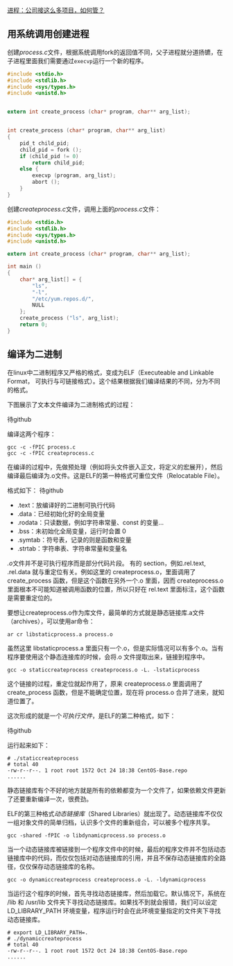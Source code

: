 [进程：公司接这么多项目，如何管？](https://time.geekbang.org/column/article/90855)

## 用系统调用创建进程

创建*process.c*文件，根据系统调用fork的返回值不同，父子进程就分道扬镳，在子进程里面我们需要通过`execvp`运行一个新的程序。

``` c
#include <stdio.h>
#include <stdlib.h>
#include <sys/types.h>
#include <unistd.h>


extern int create_process (char* program, char** arg_list);


int create_process (char* program, char** arg_list)
{
    pid_t child_pid;
    child_pid = fork ();
    if (child_pid != 0)
        return child_pid;
    else {
        execvp (program, arg_list);
        abort ();
    }
}
```
创建*createprocess.c*文件，调用上面的*process.c*文件：

```c
#include <stdio.h>
#include <stdlib.h>
#include <sys/types.h>
#include <unistd.h>

extern int create_process (char* program, char** arg_list);

int main ()
{
    char* arg_list[] = {
        "ls",
        "-l",
        "/etc/yum.repos.d/",
        NULL
    };
    create_process ("ls", arg_list);
    return 0;
}
```

## 编译为二进制

在linux中二进制程序又严格的格式，变成为ELF（Executeable and Linkable Format， 可执行与可链接格式）。这个结果根据我们编译结果的不同，分为不同的格式。


下图展示了文本文件编译为二进制格式的过程：

待github



编译这两个程序：

```shell
gcc -c -fPIC process.c
gcc -c -fPIC createprocess.c
```

在编译的过程中，先做预处理（例如将头文件嵌入正文，将定义的宏展开），然后编译最后编译为.o文件。这是ELF的第一种格式可重位文件（Relocatable File）。

格式如下：
待github


- .text：放编译好的二进制可执行代码
- .data：已经初始化好的全局变量
- .rodata：只读数据，例如字符串常量、const 的变量...
- .bss：未初始化全局变量，运行时会置 0
- .symtab：符号表，记录的则是函数和变量
- .strtab：字符串表、字符串常量和变量名


*.o*文件并不是可执行程序而是部分代码片段。
有的 section，例如.rel.text, .rel.data 就与重定位有关。例如这里的 createprocess.o，里面调用了 create_process 函数，但是这个函数在另外一个.o 里面，因而 createprocess.o 里面根本不可能知道被调用函数的位置，所以只好在 rel.text 里面标注，这个函数是需要重定位的。


要想让createprocess.o作为库文件，最简单的方式就是静态链接库.a文件（archives），可以使用ar命令：
```shell
ar cr libstaticprocess.a process.o
```

虽然这里 libstaticprocess.a 里面只有一个.o，但是实际情况可以有多个.o。当有程序要使用这个静态连接库的时候，会将.o 文件提取出来，链接到程序中。

```shell
gcc -o staticcreateprocess createprocess.o -L. -lstaticprocess
```
这个链接的过程，重定位就起作用了，原来 createprocess.o 里面调用了 create_process 函数，但是不能确定位置，现在将 process.o 合并了进来，就知道位置了。

这次形成的就是一个*可执行文件*，是ELF的第二种格式，如下：

待github

运行起来如下：
```shell
# ./staticcreateprocess
# total 40
-rw-r--r--. 1 root root 1572 Oct 24 18:38 CentOS-Base.repo
......
```

静态链接库有个不好的地方就是所有的依赖都变为一个文件了，如果依赖文件更新了还要重新编译一次，很费劲。



ELF的第三种格式*动态链接库*（Shared Libraries）就出现了。动态链接库不仅仅一组对象文件的简单归档，认识多个文件的重新组合，可以被多个程序共享。

```shell
gcc -shared -fPIC -o libdynamicprocess.so process.o
```

当一个动态链接库被链接到一个程序文件中的时候，最后的程序文件并不包括动态链接库中的代码，而仅仅包括对动态链接库的引用，并且不保存动态链接库的全路径，仅仅保存动态链接库的名称。

```shell
gcc -o dynamiccreateprocess createprocess.o -L. -ldynamicprocess
```

当运行这个程序的时候，首先寻找动态链接库，然后加载它。默认情况下，系统在 /lib 和 /usr/lib 文件夹下寻找动态链接库。如果找不到就会报错，我们可以设定 LD_LIBRARY_PATH 环境变量，程序运行时会在此环境变量指定的文件夹下寻找动态链接库。
```shell
# export LD_LIBRARY_PATH=.
# ./dynamiccreateprocess
# total 40
-rw-r--r--. 1 root root 1572 Oct 24 18:38 CentOS-Base.repo
......
```










